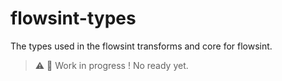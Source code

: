 # flowsint-types

The types used in the flowsint transforms and core for flowsint.

>  ⚠️ 🚧 Work in progress ! No ready yet.
